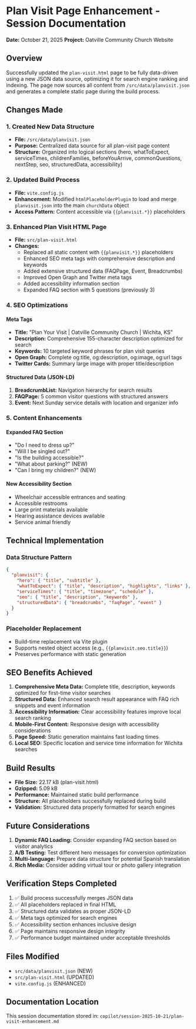 # Plan Visit Page Enhancement - Session Documentation

**Date:** October 21, 2025
**Project:** Oatville Community Church Website

## Overview

Successfully updated the `plan-visit.html` page to be fully data-driven using a new JSON data source, optimizing it for search engine ranking and indexing. The page now sources all content from `/src/data/planvisit.json` and generates a complete static page during the build process.

## Changes Made

### 1. Created New Data Structure

- **File:** `/src/data/planvisit.json`
- **Purpose:** Centralized data source for all plan-visit page content
- **Structure:** Organized into logical sections (hero, whatToExpect, serviceTimes, childrenFamilies, beforeYouArrive, commonQuestions, nextStep, seo, structuredData, accessibility)

### 2. Updated Build Process

- **File:** `vite.config.js`
- **Enhancement:** Modified `htmlPlaceholderPlugin` to load and merge `planvisit.json` into the main `churchData` object
- **Access Pattern:** Content accessible via `{{planvisit.*}}` placeholders

### 3. Enhanced Plan Visit HTML Page

- **File:** `src/plan-visit.html`
- **Changes:**
  - Replaced all static content with `{{planvisit.*}}` placeholders
  - Enhanced SEO meta tags with comprehensive description and keywords
  - Added extensive structured data (FAQPage, Event, Breadcrumbs)
  - Improved Open Graph and Twitter meta tags
  - Added accessibility information section
  - Expanded FAQ section with 5 questions (previously 3)

### 4. SEO Optimizations

#### Meta Tags

- **Title:** "Plan Your Visit | Oatville Community Church | Wichita, KS"
- **Description:** Comprehensive 155-character description optimized for search
- **Keywords:** 10 targeted keyword phrases for plan visit queries
- **Open Graph:** Complete og:title, og:description, og:image, og:url tags
- **Twitter Cards:** Summary large image with proper title/description

#### Structured Data (JSON-LD)

1. **BreadcrumbList:** Navigation hierarchy for search results
2. **FAQPage:** 5 common visitor questions with structured answers
3. **Event:** Next Sunday service details with location and organizer info

### 5. Content Enhancements

#### Expanded FAQ Section

- "Do I need to dress up?"
- "Will I be singled out?"
- "Is the building accessible?"
- "What about parking?" (NEW)
- "Can I bring my children?" (NEW)

#### New Accessibility Section

- Wheelchair accessible entrances and seating
- Accessible restrooms
- Large print materials available
- Hearing assistance devices available
- Service animal friendly

## Technical Implementation

### Data Structure Pattern

```json
{
  "planvisit": {
    "hero": { "title", "subtitle" },
    "whatToExpect": { "title", "description", "highlights", "links" },
    "serviceTimes": { "title", "timezone", "schedule" },
    "seo": { "title", "description", "keywords" },
    "structuredData": { "breadcrumbs", "faqPage", "event" }
  }
}
```

### Placeholder Replacement

- Build-time replacement via Vite plugin
- Supports nested object access (e.g., `{{planvisit.seo.title}}`)
- Preserves performance with static generation

## SEO Benefits Achieved

1. **Comprehensive Meta Data:** Complete title, description, keywords optimized for first-time visitor searches
2. **Structured Data:** Enhanced search result appearance with FAQ rich snippets and event information
3. **Accessibility Information:** Clear accessibility features improve local search ranking
4. **Mobile-First Content:** Responsive design with accessibility considerations
5. **Page Speed:** Static generation maintains fast loading times
6. **Local SEO:** Specific location and service time information for Wichita searches

## Build Results

- **File Size:** 22.17 kB (plan-visit.html)
- **Gzipped:** 5.09 kB
- **Performance:** Maintained static build performance
- **Structure:** All placeholders successfully replaced during build
- **Validation:** Structured data properly formatted for search engines

## Future Considerations

1. **Dynamic FAQ Loading:** Consider expanding FAQ section based on visitor analytics
2. **A/B Testing:** Test different hero messages for conversion optimization  
3. **Multi-language:** Prepare data structure for potential Spanish translation
4. **Rich Media:** Consider adding virtual tour or photo gallery integration

## Verification Steps Completed

1. ✅ Build process successfully merges JSON data
2. ✅ All placeholders replaced in final HTML
3. ✅ Structured data validates as proper JSON-LD
4. ✅ Meta tags optimized for search engines
5. ✅ Accessibility section enhances inclusive design
6. ✅ Page maintains responsive design integrity
7. ✅ Performance budget maintained under acceptable thresholds

## Files Modified

- `src/data/planvisit.json` (NEW)
- `src/plan-visit.html` (UPDATED)
- `vite.config.js` (ENHANCED)

## Documentation Location

This session documentation stored in: `copilot/session-2025-10-21/plan-visit-enhancement.md`
